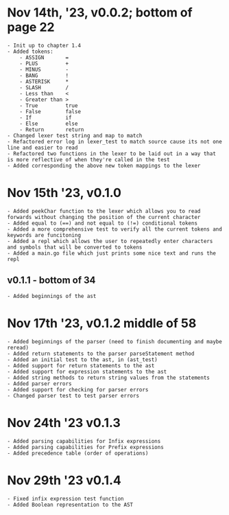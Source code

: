 
# Nov 14th, '23, v0.0.2; bottom of page 22

    - Init up to chapter 1.4
    - Added tokens: 
        - ASSIGN       =
	    - PLUS         +
	    - MINUS        -
	    - BANG         !
	    - ASTERISK     *
	    - SLASH        / 
        - Less than    <
        - Greater than >
        - True         true
        - False        false
        - If           if
        - Else         else 
        - Return       return
    - Changed lexer test string and map to match
    - Refactored error log in lexer_test to match source cause its not one line and easier to read
    - Refactored two functions in the lexer to be laid out in a way that is more reflective of when they're called in the test
    - Added corresponding the above new token mappings to the lexer

# Nov 15th '23, v0.1.0
    - Added peekChar function to the lexer which allows you to read forwards without changing the position of the current character
    - Added equal to (==) and not equal to (!=) conditional tokens
    - Added a more comprehensive test to verify all the current tokens and keywords are funcitoning
    - Added a repl which allows the user to repeatedly enter characters and symbols that will be converted to tokens
    - Added a main.go file which just prints some nice text and runs the repl

## v0.1.1 - bottom of 34
    - Added beginnings of the ast

# Nov 17th '23, v0.1.2 middle of 58
    - Added beginnings of the parser (need to finish documenting and maybe reread)
    - Added return statements to the parser parseStatement method
    - Added an initial test to the ast, in (ast_test)
    - Added support for return statements to the ast
    - Added support for expression statements to the ast
    - Added string methods to return string values from the statements 
    - Added parser errors
    - Added support for checking for parser errors
    - Changed parser test to test parser errors

# Nov 24th '23 v0.1.3

    - Added parsing capabilities for Infix expressions
    - Added parsing capabilities for Prefix expressions
    - Added precedence table (order of operations)

# Nov 29th '23 v0.1.4
    - Fixed infix expression test function
    - Added Boolean representation to the AST